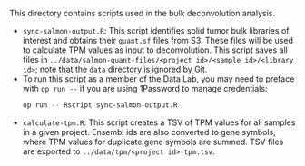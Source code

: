 This directory contains scripts used in the bulk deconvolution analysis.

- `sync-salmon-output.R`: This script identifies solid tumor bulk libraries of interest and obtains their `quant.sf` files from S3.
These files will be used to calculate TPM values as input to deconvolution.
This script saves all files in `../data/salmon-quant-files/<project id>/<sample id>/<library id>`; note that the `data` directory is ignored by Git.
 - To run this script as a member of the Data Lab, you may need to preface with `op run --` if you are using 1Password to manage credentials:
   ```sh
   op run -- Rscript sync-salmon-output.R
   ```
- `calculate-tpm.R`: This script creates a TSV of TPM values for all samples in a given project.
Ensembl ids are also converted to gene symbols, where TPM values for duplicate gene symbols are summed.
TSV files are exported to `../data/tpm/<project id>-tpm.tsv`.
